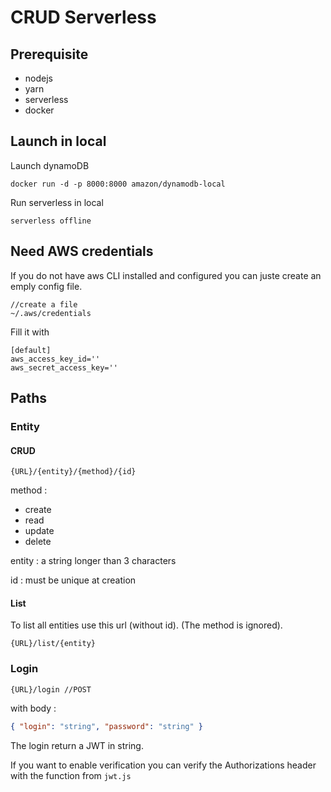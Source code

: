# CRUD Serverless

## Prerequisite

- nodejs
- yarn
- serverless
- docker

## Launch in local

Launch dynamoDB

```
docker run -d -p 8000:8000 amazon/dynamodb-local
```

Run serverless in local

```
serverless offline
```

## Need AWS credentials

If you do not have aws CLI installed and configured you can juste create an emply config file.

```
//create a file
~/.aws/credentials
```

Fill it with

```
[default]
aws_access_key_id=''
aws_secret_access_key=''
```

## Paths

### Entity

#### CRUD

```
{URL}/{entity}/{method}/{id}
```

method :

- create
- read
- update
- delete

entity : a string longer than 3 characters

id : must be unique at creation

#### List

To list all entities use this url (without id).
(The method is ignored).

```
{URL}/list/{entity}
```

### Login

```
{URL}/login //POST
```

with body :

```json
{ "login": "string", "password": "string" }
```

The login return a JWT in string.

If you want to enable verification you can verify the Authorizations header with the function from `jwt.js`
